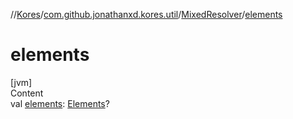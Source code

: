 //[Kores](../../index.md)/[com.github.jonathanxd.kores.util](../index.md)/[MixedResolver](index.md)/[elements](elements.md)



# elements  
[jvm]  
Content  
val [elements](elements.md): [Elements](https://docs.oracle.com/javase/8/docs/api/javax/lang/model/util/Elements.html)?  



